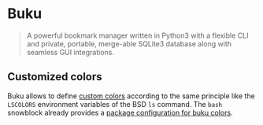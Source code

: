 # Buku

> A powerful bookmark manager written in Python3 with a flexible CLI and private, portable, merge-able SQLite3 database along with seamless GUI integrations.

## Customized colors

Buku allows to define [custom colors][gh-buku-wiki-custom-color] according to the same principle like the `LSCOLORS` environment variables of the BSD `ls` command.
The `bash` snowblock already provides a [package configuration for buku colors][gh-igloo-pkg-conf].

[gh-buku-wiki-custom-color]: https://github.com/jarun/Buku/wiki/Customize-colors
[gh-igloo-pkg-conf]: https://github.com/arcticicestudio/igloo/blob/master/snowblocks/bash/config/pkg/buku
